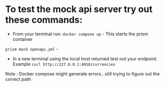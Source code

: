 # To test the mock api server try out these commands:

- From your terminal run:
``` docker compose up ``` - This starts the prism container

```prism mock openapi.yml``` -

- In a new terminal using the local host returned test out your endpoint. Example
```curl http://127.0.0.1:4010/currencies ```

Note : Docker compose might generate errors...still trying to figure out the correct path